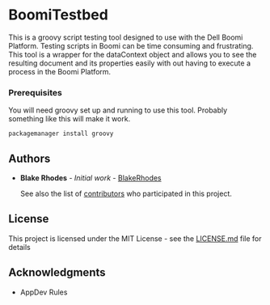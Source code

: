 # BoomiTestbed

This is a groovy script testing tool designed to use with the Dell Boomi Platform. Testing scripts in Boomi can be time consuming and frustrating. This tool is a wrapper for the dataContext object and allows you to see the resulting document and its properties easily with out having to execute a process in the Boomi Platform.

### Prerequisites

You will need groovy set up and running to use this tool. Probably something like this will make it work.

```
packagemanager install groovy
```

## Authors

* **Blake Rhodes** - *Initial work* - [BlakeRhodes](https://github.com/BlakeRhodes)

    See also the list of [contributors](https://github.com/BlakeRhodes/BoomiTestBed\contributors) who participated in this project.

## License

This project is licensed under the MIT License - see the [LICENSE.md](LICENSE.md) file for details

## Acknowledgments

* AppDev Rules

